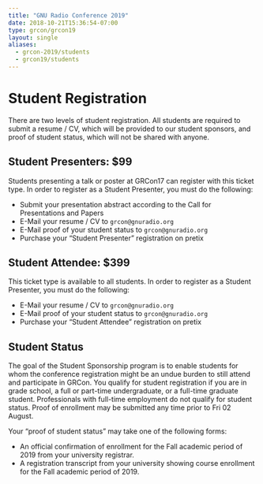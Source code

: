 ```yaml
---
title: "GNU Radio Conference 2019"
date: 2018-10-21T15:36:54-07:00
type: grcon/grcon19
layout: single
aliases:
  - grcon-2019/students
  - grcon19/students
---
```


# Student Registration

There are two levels of student registration. All students are required to submit a resume / CV, which will be provided to our student sponsors, and proof of student status, which will not be shared with anyone.

## Student Presenters: $99

Students presenting a talk or poster at GRCon17 can register with this ticket type. In order to register as a Student Presenter, you must do the following:

* Submit your presentation abstract according to the Call for Presentations and Papers
* E-Mail your resume / CV to `grcon@gnuradio.org`
* E-Mail proof of your student status to `grcon@gnuradio.org`
* Purchase your “Student Presenter” registration on pretix

## Student Attendee: $399

This ticket type is available to all students. In order to register as a Student Presenter, you must do the following:

* E-Mail your resume / CV to `grcon@gnuradio.org`
* E-Mail proof of your student status to `grcon@gnuradio.org`
* Purchase your “Student Attendee” registration on pretix

## Student Status

The goal of the Student Sponsorship program is to enable students for whom the conference registration might be an undue burden to still attend and participate in GRCon. You qualify for student registration if you are in grade school, a full or part-time undergraduate, or a full-time graduate student. Professionals with full-time employment do not qualify for student status. Proof of enrollment may be submitted any time prior to Fri 02 August.

Your “proof of student status” may take one of the following forms:

* An official confirmation of enrollment for the Fall academic period of 2019 from your university registrar.
* A registration transcript from your university showing course enrollment for the Fall academic period of 2019.
